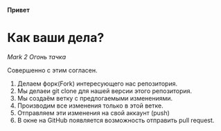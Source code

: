 **Привет**

# Как ваши дела?

_Mark 2 Огонь тачка_

Совершенно с этим согласен.

1. Делаем форк(Fork) интересующего нас репозитория.
2. Мы делаеи git clone для нашей версии этого репозитория.
3. Мы создаём ветку с предлогаемыми изменениями.
4. Производим все изменения только в этой ветке.
5. Отправляем эти изменения на свой аккаунт (push)
6. В окне на GitHub появляется возможность отправить pull request.
 
